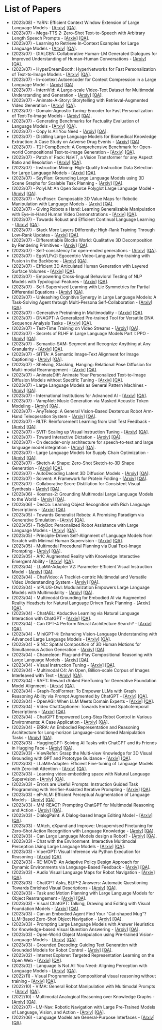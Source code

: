 # List of Papers
- (2023/08) - YaRN: Efficient Context Window Extension of Large Language Models - [[Arxiv](https://arxiv.org/abs/2309.00071)] [[QA](./papers/2309.00071.md)].
- (2023/07) - Mega-TTS 2: Zero-Shot Text-to-Speech with Arbitrary Length Speech
  Prompts - [[Arxiv](https://arxiv.org/abs/2307.07218)] [[QA](./papers/2307.07218.md)].
- (2023/07) - Learning to Retrieve In-Context Examples for Large Language Models - [[Arxiv](https://arxiv.org/abs/2307.07164)] [[QA](./papers/2307.07164.md)].
- (2023/07) - DIALGEN: Collaborative Human-LM Generated Dialogues for Improved
  Understanding of Human-Human Conversations - [[Arxiv](https://arxiv.org/abs/2307.07047)] [[QA](./papers/2307.07047.md)].
- (2023/07) - HyperDreamBooth: HyperNetworks for Fast Personalization of Text-to-Image
  Models - [[Arxiv](https://arxiv.org/abs/2307.06949)] [[QA](./papers/2307.06949.md)].
- (2023/07) - In-context Autoencoder for Context Compression in a Large Language Model - [[Arxiv](https://arxiv.org/abs/2307.06945)] [[QA](./papers/2307.06945.md)].
- (2023/07) - InternVid: A Large-scale Video-Text Dataset for Multimodal Understanding
  and Generation - [[Arxiv](https://arxiv.org/abs/2307.06942)] [[QA](./papers/2307.06942.md)].
- (2023/07) - Animate-A-Story: Storytelling with Retrieval-Augmented Video Generation - [[Arxiv](https://arxiv.org/abs/2307.06940)] [[QA](./papers/2307.06940.md)].
- (2023/07) - Domain-Agnostic Tuning-Encoder for Fast Personalization of Text-To-Image
  Models - [[Arxiv](https://arxiv.org/abs/2307.06925)] [[QA](./papers/2307.06925.md)].
- (2023/07) - Generating Benchmarks for Factuality Evaluation of Language Models - [[Arxiv](https://arxiv.org/abs/2307.06908)] [[QA](./papers/2307.06908.md)].
- (2023/07) - Copy Is All You Need - [[Arxiv](https://arxiv.org/abs/2307.06962)] [[QA](./papers/2307.06962.md)].
- (2023/07) - Distilling Large Language Models for Biomedical Knowledge Extraction: A
  Case Study on Adverse Drug Events - [[Arxiv](https://arxiv.org/abs/2307.06439)] [[QA](./papers/2307.06439.md)].
- (2023/07) - T2I-CompBench: A Comprehensive Benchmark for Open-world Compositional
  Text-to-image Generation - [[Arxiv](https://arxiv.org/abs/2307.06350)] [[QA](./papers/2307.06350.md)].
- (2023/07) - Patch n' Pack: NaViT, a Vision Transformer for any Aspect Ratio and
  Resolution - [[Arxiv](https://arxiv.org/abs/2307.06304)] [[QA](./papers/2307.06304.md)].
- (2023/07) - Instruction Mining: High-Quality Instruction Data Selection for Large
  Language Models - [[Arxiv](https://arxiv.org/abs/2307.06290)] [[QA](./papers/2307.06290.md)].
- (2023/07) - SayPlan: Grounding Large Language Models using 3D Scene Graphs for
  Scalable Task Planning - [[Arxiv](https://arxiv.org/abs/2307.06135)] [[QA](./papers/2307.06135.md)].
- (2023/07) - PolyLM: An Open Source Polyglot Large Language Model - [[Arxiv](https://arxiv.org/abs/2307.06018)] [[QA](./papers/2307.06018.md)].
- (2023/07) - VoxPoser: Composable 3D Value Maps for Robotic Manipulation with
  Language Models - [[Arxiv](https://arxiv.org/abs/2307.05973)] [[QA](./papers/2307.05973.md)].
- (2023/07) - Giving Robots a Hand: Learning Generalizable Manipulation with
  Eye-in-Hand Human Video Demonstrations - [[Arxiv](https://arxiv.org/abs/2307.05959)] [[QA](./papers/2307.05959.md)].
- (2023/07) - Towards Robust and Efficient Continual Language Learning - [[Arxiv](https://arxiv.org/abs/2307.05741)] [[QA](./papers/2307.05741.md)].
- (2023/07) - Stack More Layers Differently: High-Rank Training Through Low-Rank
  Updates - [[Arxiv](https://arxiv.org/abs/2307.05695)] [[QA](./papers/2307.05695.md)].
- (2023/07) - Differentiable Blocks World: Qualitative 3D Decomposition by Rendering
  Primitives - [[Arxiv](https://arxiv.org/abs/2307.05473)] [[QA](./papers/2307.05473.md)].
- (2023/07) - Self-consistency for open-ended generations - [[Arxiv](https://arxiv.org/abs/2307.06857)] [[QA](./papers/2307.06857.md)].
- (2023/07) - EgoVLPv2: Egocentric Video-Language Pre-training with Fusion in the
  Backbone - [[Arxiv](https://arxiv.org/abs/2307.05463)] [[QA](./papers/2307.05463.md)].
- (2023/07) - Efficient 3D Articulated Human Generation with Layered Surface Volumes - [[Arxiv](https://arxiv.org/abs/2307.05462)] [[QA](./papers/2307.05462.md)].
- (2023/07) - Empowering Cross-lingual Behavioral Testing of NLP Models with
  Typological Features - [[Arxiv](https://arxiv.org/abs/2307.05454)] [[QA](./papers/2307.05454.md)].
- (2023/07) - Self-Supervised Learning with Lie Symmetries for Partial Differential
  Equations - [[Arxiv](https://arxiv.org/abs/2307.05432)] [[QA](./papers/2307.05432.md)].
- (2023/07) - Unleashing Cognitive Synergy in Large Language Models: A Task-Solving
  Agent through Multi-Persona Self-Collaboration - [[Arxiv](https://arxiv.org/abs/2307.05300)] [[QA](./papers/2307.05300.md)].
- (2023/07) - Generative Pretraining in Multimodality - [[Arxiv](https://arxiv.org/abs/2307.05222)] [[QA](./papers/2307.05222.md)].
- (2023/07) - DNAGPT: A Generalized Pre-trained Tool for Versatile DNA Sequence
  Analysis Tasks - [[Arxiv](https://arxiv.org/abs/2307.05628)] [[QA](./papers/2307.05628.md)].
- (2023/07) - Test-Time Training on Video Streams - [[Arxiv](https://arxiv.org/abs/2307.05014)] [[QA](./papers/2307.05014.md)].
- (2023/07) - Secrets of RLHF in Large Language Models Part I: PPO - [[Arxiv](https://arxiv.org/abs/2307.04964)] [[QA](./papers/2307.04964.md)].
- (2023/07) - Semantic-SAM: Segment and Recognize Anything at Any Granularity - [[Arxiv](https://arxiv.org/abs/2307.04767)] [[QA](./papers/2307.04767.md)].
- (2023/07) - SITTA: A Semantic Image-Text Alignment for Image Captioning - [[Arxiv](https://arxiv.org/abs/2307.05591)] [[QA](./papers/2307.05591.md)].
- (2023/07) - Shelving, Stacking, Hanging: Relational Pose Diffusion for Multi-modal
  Rearrangement - [[Arxiv](https://arxiv.org/abs/2307.04751)] [[QA](./papers/2307.04751.md)].
- (2023/07) - AnimateDiff: Animate Your Personalized Text-to-Image Diffusion Models
  without Specific Tuning - [[Arxiv](https://arxiv.org/abs/2307.04725)] [[QA](./papers/2307.04725.md)].
- (2023/07) - Large Language Models as General Pattern Machines - [[Arxiv](https://arxiv.org/abs/2307.04721)] [[QA](./papers/2307.04721.md)].
- (2023/07) - International Institutions for Advanced AI - [[Arxiv](https://arxiv.org/abs/2307.04699)] [[QA](./papers/2307.04699.md)].
- (2023/07) - VampNet: Music Generation via Masked Acoustic Token Modeling - [[Arxiv](https://arxiv.org/abs/2307.04686)] [[QA](./papers/2307.04686.md)].
- (2023/07) - AnyTeleop: A General Vision-Based Dexterous Robot Arm-Hand Teleoperation
  System - [[Arxiv](https://arxiv.org/abs/2307.04577)] [[QA](./papers/2307.04577.md)].
- (2023/07) - RLTF: Reinforcement Learning from Unit Test Feedback - [[Arxiv](https://arxiv.org/abs/2307.04349)] [[QA](./papers/2307.04349.md)].
- (2023/07) - SVIT: Scaling up Visual Instruction Tuning - [[Arxiv](https://arxiv.org/abs/2307.04087)] [[QA](./papers/2307.04087.md)].
- (2023/07) - Toward Interactive Dictation - [[Arxiv](https://arxiv.org/abs/2307.04008)] [[QA](./papers/2307.04008.md)].
- (2023/07) - On decoder-only architecture for speech-to-text and large language model
  integration - [[Arxiv](https://arxiv.org/abs/2307.03917)] [[QA](./papers/2307.03917.md)].
- (2023/07) - Large Language Models for Supply Chain Optimization - [[Arxiv](https://arxiv.org/abs/2307.03875)] [[QA](./papers/2307.03875.md)].
- (2023/07) - Sketch-A-Shape: Zero-Shot Sketch-to-3D Shape Generation - [[Arxiv](https://arxiv.org/abs/2307.03869)] [[QA](./papers/2307.03869.md)].
- (2023/07) - AutoDecoding Latent 3D Diffusion Models - [[Arxiv](https://arxiv.org/abs/2307.05445)] [[QA](./papers/2307.05445.md)].
- (2023/07) - Solvent: A Framework for Protein Folding - [[Arxiv](https://arxiv.org/abs/2307.04603)] [[QA](./papers/2307.04603.md)].
- (2023/07) - Collaborative Score Distillation for Consistent Visual Synthesis - [[Arxiv](https://arxiv.org/abs/2307.04787)] [[QA](./papers/2307.04787.md)].
- (2023/06) - Kosmos-2: Grounding Multimodal Large Language Models to the World - [[Arxiv](https://arxiv.org/abs/2306.14824)] [[QA](./papers/2306.14824.md)].
- (2023/06) - DesCo: Learning Object Recognition with Rich Language Descriptions - [[Arxiv](https://arxiv.org/abs/2306.14060)] [[QA](./papers/2306.14060.md)].
- (2023/05) - Towards Generalist Robots: A Promising Paradigm via Generative
  Simulation - [[Arxiv](https://arxiv.org/abs/2305.10455)] [[QA](./papers/2305.10455.md)].
- (2023/05) - TidyBot: Personalized Robot Assistance with Large Language Models - [[Arxiv](https://arxiv.org/abs/2305.05658)] [[QA](./papers/2305.05658.md)].
- (2023/05) - Principle-Driven Self-Alignment of Language Models from Scratch with
  Minimal Human Supervision - [[Arxiv](https://arxiv.org/abs/2305.03047)] [[QA](./papers/2305.03047.md)].
- (2023/05) - Multimodal Procedural Planning via Dual Text-Image Prompting - [[Arxiv](https://arxiv.org/abs/2305.01795)] [[QA](./papers/2305.01795.md)].
- (2023/05) - ArK: Augmented Reality with Knowledge Interactive Emergent Ability - [[Arxiv](https://arxiv.org/abs/2305.00970)] [[QA](./papers/2305.00970.md)].
- (2023/04) - LLaMA-Adapter V2: Parameter-Efficient Visual Instruction Model - [[Arxiv](https://arxiv.org/abs/2304.15010)] [[QA](./papers/2304.15010.md)].
- (2023/04) - ChatVideo: A Tracklet-centric Multimodal and Versatile Video
  Understanding System - [[Arxiv](https://arxiv.org/abs/2304.14407)] [[QA](./papers/2304.14407.md)].
- (2023/04) - mPLUG-Owl: Modularization Empowers Large Language Models with
  Multimodality - [[Arxiv](https://arxiv.org/abs/2304.14178)] [[QA](./papers/2304.14178.md)].
- (2023/04) - Multimodal Grounding for Embodied AI via Augmented Reality Headsets for
  Natural Language Driven Task Planning - [[Arxiv](https://arxiv.org/abs/2304.13676)] [[QA](./papers/2304.13676.md)].
- (2023/04) - ChatABL: Abductive Learning via Natural Language Interaction with
  ChatGPT - [[Arxiv](https://arxiv.org/abs/2304.11107)] [[QA](./papers/2304.11107.md)].
- (2023/04) - Can GPT-4 Perform Neural Architecture Search? - [[Arxiv](https://arxiv.org/abs/2304.10970)] [[QA](./papers/2304.10970.md)].
- (2023/04) - MiniGPT-4: Enhancing Vision-Language Understanding with Advanced Large
  Language Models - [[Arxiv](https://arxiv.org/abs/2304.10592)] [[QA](./papers/2304.10592.md)].
- (2023/04) - SINC: Spatial Composition of 3D Human Motions for Simultaneous Action
  Generation - [[Arxiv](https://arxiv.org/abs/2304.10417)] [[QA](./papers/2304.10417.md)].
- (2023/04) - Chameleon: Plug-and-Play Compositional Reasoning with Large Language
  Models - [[Arxiv](https://arxiv.org/abs/2304.09842)] [[QA](./papers/2304.09842.md)].
- (2023/04) - Visual Instruction Tuning - [[Arxiv](https://arxiv.org/abs/2304.08485)] [[QA](./papers/2304.08485.md)].
- (2023/04) - Multimodal C4: An Open, Billion-scale Corpus of Images Interleaved with
  Text - [[Arxiv](https://arxiv.org/abs/2304.06939)] [[QA](./papers/2304.06939.md)].
- (2023/04) - RAFT: Reward rAnked FineTuning for Generative Foundation Model Alignment - [[Arxiv](https://arxiv.org/abs/2304.06767)] [[QA](./papers/2304.06767.md)].
- (2023/04) - Graph-ToolFormer: To Empower LLMs with Graph Reasoning Ability via
  Prompt Augmented by ChatGPT - [[Arxiv](https://arxiv.org/abs/2304.11116)] [[QA](./papers/2304.11116.md)].
- (2023/04) - OpenAGI: When LLM Meets Domain Experts - [[Arxiv](https://arxiv.org/abs/2304.04370)] [[QA](./papers/2304.04370.md)].
- (2023/04) - Video ChatCaptioner: Towards Enriched Spatiotemporal Descriptions - [[Arxiv](https://arxiv.org/abs/2304.04227)] [[QA](./papers/2304.04227.md)].
- (2023/04) - ChatGPT Empowered Long-Step Robot Control in Various Environments: A
  Case Application - [[Arxiv](https://arxiv.org/abs/2304.03893)] [[QA](./papers/2304.03893.md)].
- (2023/04) - ERRA: An Embodied Representation and Reasoning Architecture for
  Long-horizon Language-conditioned Manipulation Tasks - [[Arxiv](https://arxiv.org/abs/2304.02251)] [[QA](./papers/2304.02251.md)].
- (2023/03) - HuggingGPT: Solving AI Tasks with ChatGPT and its Friends in Hugging
  Face - [[Arxiv](https://arxiv.org/abs/2303.17580)] [[QA](./papers/2303.17580.md)].
- (2023/03) - ViewRefer: Grasp the Multi-view Knowledge for 3D Visual Grounding with
  GPT and Prototype Guidance - [[Arxiv](https://arxiv.org/abs/2303.16894)] [[QA](./papers/2303.16894.md)].
- (2023/03) - LLaMA-Adapter: Efficient Fine-tuning of Language Models with Zero-init
  Attention - [[Arxiv](https://arxiv.org/abs/2303.16199)] [[QA](./papers/2303.16199.md)].
- (2023/03) - Learning video embedding space with Natural Language Supervision - [[Arxiv](https://arxiv.org/abs/2303.14584)] [[QA](./papers/2303.14584.md)].
- (2023/03) - Errors are Useful Prompts: Instruction Guided Task Programming with
  Verifier-Assisted Iterative Prompting - [[Arxiv](https://arxiv.org/abs/2303.14100)] [[QA](./papers/2303.14100.md)].
- (2023/03) - eP-ALM: Efficient Perceptual Augmentation of Language Models - [[Arxiv](https://arxiv.org/abs/2303.11403)] [[QA](./papers/2303.11403.md)].
- (2023/03) - MM-REACT: Prompting ChatGPT for Multimodal Reasoning and Action - [[Arxiv](https://arxiv.org/abs/2303.11381)] [[QA](./papers/2303.11381.md)].
- (2023/03) - DialogPaint: A Dialog-based Image Editing Model - [[Arxiv](https://arxiv.org/abs/2303.10073)] [[QA](./papers/2303.10073.md)].
- (2023/03) - MAtch, eXpand and Improve: Unsupervised Finetuning for Zero-Shot Action
  Recognition with Language Knowledge - [[Arxiv](https://arxiv.org/abs/2303.08914)] [[QA](./papers/2303.08914.md)].
- (2023/03) - Can Large Language Models design a Robot? - [[Arxiv](https://arxiv.org/abs/2303.15324)] [[QA](./papers/2303.15324.md)].
- (2023/03) - Chat with the Environment: Interactive Multimodal Perception Using Large
  Language Models - [[Arxiv](https://arxiv.org/abs/2303.08268)] [[QA](./papers/2303.08268.md)].
- (2023/03) - ViperGPT: Visual Inference via Python Execution for Reasoning - [[Arxiv](https://arxiv.org/abs/2303.08128)] [[QA](./papers/2303.08128.md)].
- (2023/03) - RE-MOVE: An Adaptive Policy Design Approach for Dynamic Environments via
  Language-Based Feedback - [[Arxiv](https://arxiv.org/abs/2303.07622)] [[QA](./papers/2303.07622.md)].
- (2023/03) - Audio Visual Language Maps for Robot Navigation - [[Arxiv](https://arxiv.org/abs/2303.07522)] [[QA](./papers/2303.07522.md)].
- (2023/03) - ChatGPT Asks, BLIP-2 Answers: Automatic Questioning Towards Enriched
  Visual Descriptions - [[Arxiv](https://arxiv.org/abs/2303.06594)] [[QA](./papers/2303.06594.md)].
- (2023/03) - Task and Motion Planning with Large Language Models for Object
  Rearrangement - [[Arxiv](https://arxiv.org/abs/2303.06247)] [[QA](./papers/2303.06247.md)].
- (2023/03) - Visual ChatGPT: Talking, Drawing and Editing with Visual Foundation
  Models - [[Arxiv](https://arxiv.org/abs/2303.04671)] [[QA](./papers/2303.04671.md)].
- (2023/03) - Can an Embodied Agent Find Your "Cat-shaped Mug"? LLM-Based Zero-Shot
  Object Navigation - [[Arxiv](https://arxiv.org/abs/2303.03480)] [[QA](./papers/2303.03480.md)].
- (2023/03) - Prompting Large Language Models with Answer Heuristics for
  Knowledge-based Visual Question Answering - [[Arxiv](https://arxiv.org/abs/2303.01903)] [[QA](./papers/2303.01903.md)].
- (2023/03) - Open-World Object Manipulation using Pre-trained Vision-Language Models - [[Arxiv](https://arxiv.org/abs/2303.00905)] [[QA](./papers/2303.00905.md)].
- (2023/03) - Grounded Decoding: Guiding Text Generation with Grounded Models for
  Robot Control - [[Arxiv](https://arxiv.org/abs/2303.00855)] [[QA](./papers/2303.00855.md)].
- (2023/02) - Internet Explorer: Targeted Representation Learning on the Open Web - [[Arxiv](https://arxiv.org/abs/2302.14051)] [[QA](./papers/2302.14051.md)].
- (2023/02) - Language Is Not All You Need: Aligning Perception with Language Models - [[Arxiv](https://arxiv.org/abs/2302.14045)] [[QA](./papers/2302.14045.md)].
- (2022/11) - Visual Programming: Compositional visual reasoning without training - [[Arxiv](https://arxiv.org/abs/2211.11559)] [[QA](./papers/2211.11559.md)].
- (2022/10) - VIMA: General Robot Manipulation with Multimodal Prompts - [[Arxiv](https://arxiv.org/abs/2210.03094)] [[QA](./papers/2210.03094.md)].
- (2022/10) - Multimodal Analogical Reasoning over Knowledge Graphs - [[Arxiv](https://arxiv.org/abs/2210.00312)] [[QA](./papers/2210.00312.md)].
- (2022/07) - LM-Nav: Robotic Navigation with Large Pre-Trained Models of Language,
  Vision, and Action - [[Arxiv](https://arxiv.org/abs/2207.04429)] [[QA](./papers/2207.04429.md)].
- (2022/06) - Language Models are General-Purpose Interfaces - [[Arxiv](https://arxiv.org/abs/2206.06336)] [[QA](./papers/2206.06336.md)].
